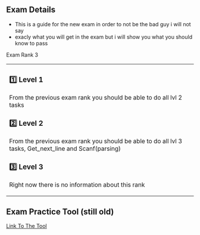 ## Exam Details

- This is a guide for the new exam in order to not be the bad guy i will not say
- exacly what you will get in the exam but i will show you what you should know to pass


Exam Rank 3
<table><tr><td>

### 1️⃣ Level 1
From the previous exam rank you should be able to do all lvl 2 tasks

### 2️⃣ Level 2
From the previous exam rank you should be able to do all lvl 3 tasks, Get_next_line and Scanf(parsing)

### 3️⃣ Level 3
Right now there is no information about this rank
</table></tr></td>

## Exam Practice Tool (still old)
[Link To The Tool](https://github.com/JCluzet/42_EXAM)
